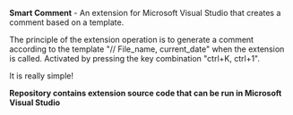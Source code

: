 **Smart Comment** - An extension for Microsoft Visual Studio that creates a comment based on a template.  

The principle of the extension operation is to generate a comment according to the template "// File_name, current_date" when the extension is called. Activated by pressing the key combination "ctrl+K, ctrl+1".  

It is really simple!  

**Repository contains extension source code that can be run in Microsoft Visual Studio**
